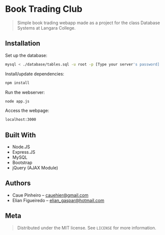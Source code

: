# Book Trading Club
> Simple book trading webapp made as a project for the class Database Systems at Langara College.

## Installation

Set up the database:
```sh
mysql < ./database/tables.sql -u root -p [Type your server's password]
```

Install/update dependencies:
```sh
npm install
```

Run the webserver:
```sh
node app.js
```

Access the webpage:
```sh
localhost:3000
```

## Built With

* Node.JS
* Express.JS
* MySQL
* Bootstrap
* jQuery (AJAX Module)

## Authors

* Caue Pinheiro – cauehier@gmail.com
* Elian Figueiredo – elian_gaspar@hotmail.com

## Meta

> Distributed under the MIT license. See ``LICENSE`` for more information.

